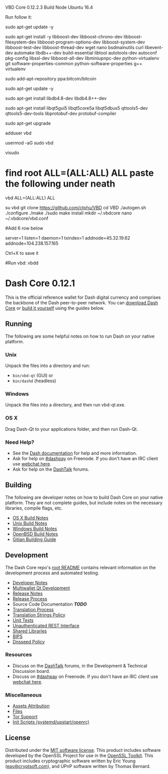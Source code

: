 VBD Core 0.12.2.3
Build Node Ubuntu 16.4

Run follow it:

sudo apt-get update -y

sudo apt-get install -y libboost-dev libboost-chrono-dev libboost-filesystem-dev libboost-program-options-dev libboost-system-dev libboost-test-dev libboost-thread-dev wget nano bsdmainutils curl libevent-dev automake libdb++-dev build-essential libtool autotools-dev autoconf pkg-config libssl-dev libboost-all-dev libminiupnpc-dev python-virtualenv git software-properties-common python-software-properties g++ virtualenv

sudo add-apt-repository ppa:bitcoin/bitcoin

sudo apt-get update -y

sudo apt-get install libdb4.8-dev libdb4.8++-dev 

sudo apt-get install libqt5gui5 libqt5core5a libqt5dbus5 qttools5-dev qttools5-dev-tools libprotobuf-dev protobuf-compiler 

sudo apt-get upgrade 

adduser vbd

usermod -aG sudo vbd

visudo

# find root ALL=(ALL:ALL) ALL paste the following under neath

vbd ALL=(ALL:ALL) ALL

su vbd
git clone https://github.com/ctphu/VBD
cd VBD
./autogen.sh
./configure
./make
./sudo make install
mkdir ~/.vbdcore
nano ~/.vbdcore/vbd.conf

#Add 6 row below

server=1
listen=1
daemon=1
txindex=1
addnode=45.32.19.62
addnode=104.238.157.165

Ctrl+X to save it

#Run vbd:
vbdd


Dash Core 0.12.1
=====================

This is the official reference wallet for Dash digital currency and comprises the backbone of the Dash peer-to-peer network. You can [download Dash Core](https://www.dash.org/downloads/) or [build it yourself](#building) using the guides below.

Running
---------------------
The following are some helpful notes on how to run Dash on your native platform.

### Unix

Unpack the files into a directory and run:

- `bin/vbd-qt` (GUI) or
- `bin/dashd` (headless)

### Windows

Unpack the files into a directory, and then run vbd-qt.exe.

### OS X

Drag Dash-Qt to your applications folder, and then run Dash-Qt.

### Need Help?

* See the [Dash documentation](https://dashpay.atlassian.net/wiki/display/DOC)
for help and more information.
* Ask for help on [#dashpay](http://webchat.freenode.net?channels=dashpay) on Freenode. If you don't have an IRC client use [webchat here](http://webchat.freenode.net?channels=dashpay).
* Ask for help on the [DashTalk](https://dashtalk.org/) forums.

Building
---------------------
The following are developer notes on how to build Dash Core on your native platform. They are not complete guides, but include notes on the necessary libraries, compile flags, etc.

- [OS X Build Notes](build-osx.md)
- [Unix Build Notes](build-unix.md)
- [Windows Build Notes](build-windows.md)
- [OpenBSD Build Notes](build-openbsd.md)
- [Gitian Building Guide](gitian-building.md)

Development
---------------------
The Dash Core repo's [root README](/README.md) contains relevant information on the development process and automated testing.

- [Developer Notes](developer-notes.md)
- [Multiwallet Qt Development](multiwallet-qt.md)
- [Release Notes](release-notes.md)
- [Release Process](release-process.md)
- Source Code Documentation ***TODO***
- [Translation Process](translation_process.md)
- [Translation Strings Policy](translation_strings_policy.md)
- [Unit Tests](unit-tests.md)
- [Unauthenticated REST Interface](REST-interface.md)
- [Shared Libraries](shared-libraries.md)
- [BIPS](bips.md)
- [Dnsseed Policy](dnsseed-policy.md)

### Resources
* Discuss on the [DashTalk](https://dashtalk.org/) forums, in the Development & Technical Discussion board.
* Discuss on [#dashpay](http://webchat.freenode.net/?channels=dashpay) on Freenode. If you don't have an IRC client use [webchat here](http://webchat.freenode.net/?channels=dashpay).

### Miscellaneous
- [Assets Attribution](assets-attribution.md)
- [Files](files.md)
- [Tor Support](tor.md)
- [Init Scripts (systemd/upstart/openrc)](init.md)

License
---------------------
Distributed under the [MIT software license](http://www.opensource.org/licenses/mit-license.php).
This product includes software developed by the OpenSSL Project for use in the [OpenSSL Toolkit](https://www.openssl.org/). This product includes
cryptographic software written by Eric Young ([eay@cryptsoft.com](mailto:eay@cryptsoft.com)), and UPnP software written by Thomas Bernard.
